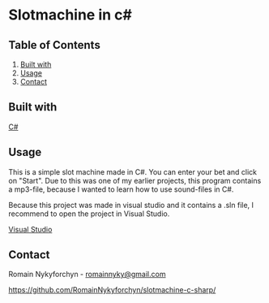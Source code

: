 # Slotmachine in c#

## Table of Contents

1. [Built with](#built-with)
2. [Usage](#usage)
3. [Contact](#contact)

## Built with <a name="built-with"></a>

[C#](https://docs.microsoft.com/en-us/dotnet/csharp/)

## Usage <a name="usage"></a>

This is a simple slot machine made in C#. You can enter your bet and click on "Start". Due to this was one of my earlier projects, this program contains a mp3-file, because I wanted to learn how to use sound-files in C#.

Because this project was made in visual studio and it contains a .sln file, I recommend to open the project in Visual Studio.

[Visual Studio](https://visualstudio.microsoft.com/)

## Contact <a name="contact"></a>

Romain Nykyforchyn - romainnyky@gmail.com

https://github.com/RomainNykyforchyn/slotmachine-c-sharp/

